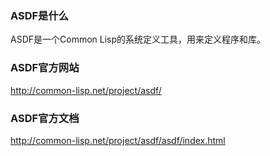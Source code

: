 ### ASDF是什么
ASDF是一个Common Lisp的系统定义工具，用来定义程序和库。

### ASDF官方网站
http://common-lisp.net/project/asdf/

### ASDF官方文档
http://common-lisp.net/project/asdf/asdf/index.html

